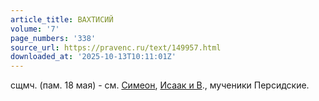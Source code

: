 ```yaml
---
article_title: ВАХТИСИЙ
volume: '7'
page_numbers: '338'
source_url: https://pravenc.ru/text/149957.html
downloaded_at: '2025-10-13T10:11:01Z'
---
```


сщмч. (пам. 18 мая) - см. [Симеон](https://pravenc.ru/text/Симеон.html), [Исаак и В](<https://pravenc.ru/text/Исаак и В.html>)., мученики Персидские.
